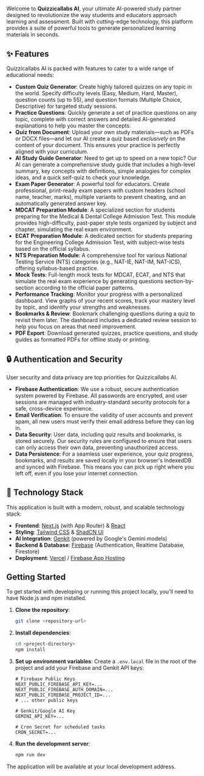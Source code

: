 
# 

Welcome to **Quizzicallabs AI**, your ultimate AI-powered study partner designed to revolutionize the way students and educators approach learning and assessment. Built with cutting-edge technology, this platform provides a suite of powerful tools to generate personalized learning materials in seconds.

## ✨ Features

Quizzicallabs AI is packed with features to cater to a wide range of educational needs:

-   **Custom Quiz Generator**: Create highly tailored quizzes on any topic in the world. Specify difficulty levels (Easy, Medium, Hard, Master), question counts (up to 55), and question formats (Multiple Choice, Descriptive) for targeted study sessions.
-   **Practice Questions**: Quickly generate a set of practice questions on any topic, complete with correct answers and detailed AI-generated explanations to help you master the concepts.
-   **Quiz from Document**: Upload your own study materials—such as PDFs or DOCX files—and let our AI create a quiz based *exclusively* on the content of your document. This ensures your practice is perfectly aligned with your curriculum.
-   **AI Study Guide Generator**: Need to get up to speed on a new topic? Our AI can generate a comprehensive study guide that includes a high-level summary, key concepts with definitions, simple analogies for complex ideas, and a quick self-quiz to check your knowledge.
-   **Exam Paper Generator**: A powerful tool for educators. Create professional, print-ready exam papers with custom headers (school name, teacher, marks), multiple variants to prevent cheating, and an automatically generated answer key.
-   **MDCAT Preparation Module**: A specialized section for students preparing for the Medical & Dental College Admission Test. This module provides high-difficulty, past-paper style tests organized by subject and chapter, simulating the real exam environment.
-   **ECAT Preparation Module**: A dedicated section for students preparing for the Engineering College Admission Test, with subject-wise tests based on the official syllabus.
-   **NTS Preparation Module**: A comprehensive tool for various National Testing Service (NTS) categories (e.g., NAT-IE, NAT-IM, NAT-ICS), offering syllabus-based practice.
-   **Mock Tests**: Full-length mock tests for MDCAT, ECAT, and NTS that simulate the real exam experience by generating questions section-by-section according to the official paper patterns.
-   **Performance Tracking**: Monitor your progress with a personalized dashboard. View graphs of your recent scores, track your mastery level by topic, and identify your strengths and weaknesses.
-   **Bookmarks & Review**: Bookmark challenging questions during a quiz to revisit them later. The dashboard includes a dedicated review session to help you focus on areas that need improvement.
-   **PDF Export**: Download generated quizzes, practice questions, and study guides as formatted PDFs for offline study or printing.

## 🔒 Authentication and Security

User security and data privacy are top priorities for Quizzicallabs AI.

-   **Firebase Authentication**: We use a robust, secure authentication system powered by Firebase. All passwords are encrypted, and user sessions are managed with industry-standard security protocols for a safe, cross-device experience.
-   **Email Verification**: To ensure the validity of user accounts and prevent spam, all new users must verify their email address before they can log in.
-   **Data Security**: User data, including quiz results and bookmarks, is stored securely. Our security rules are configured to ensure that users can only access their own data, preventing unauthorized access.
-   **Data Persistence**: For a seamless user experience, your quiz progress, bookmarks, and results are saved locally in your browser's IndexedDB and synced with Firebase. This means you can pick up right where you left off, even if you lose your internet connection.

## 🚀 Technology Stack

This application is built with a modern, robust, and scalable technology stack:

-   **Frontend**: [Next.js](https://nextjs.org/) (with App Router) & [React](https://react.dev/)
-   **Styling**: [Tailwind CSS](https://tailwindcss.com/) & [ShadCN UI](https://ui.shadcn.com/)
-   **AI Integration**: [Genkit](https://firebase.google.com/docs/genkit) (powered by Google's Gemini models)
-   **Backend & Database**: [Firebase](https://firebase.google.com/) (Authentication, Realtime Database, Firestore)
-   **Deployment**: [Vercel](https://vercel.com/) / [Firebase App Hosting](https://firebase.google.com/docs/app-hosting)

## Getting Started

To get started with developing or running this project locally, you'll need to have Node.js and npm installed.

1.  **Clone the repository**:
    ```bash
    git clone <repository-url>
    ```
2.  **Install dependencies**:
    ```bash
    cd <project-directory>
    npm install
    ```
3.  **Set up environment variables**:
    Create a `.env.local` file in the root of the project and add your Firebase and Genkit API keys:
    ```
    # Firebase Public Keys
    NEXT_PUBLIC_FIREBASE_API_KEY=...
    NEXT_PUBLIC_FIREBASE_AUTH_DOMAIN=...
    NEXT_PUBLIC_FIREBASE_PROJECT_ID=...
    # ... other public keys

    # Genkit/Google AI Key
    GEMINI_API_KEY=...

    # Cron Secret for scheduled tasks
    CRON_SECRET=...
    ```
4.  **Run the development server**:
    ```bash
    npm run dev
    ```

The application will be available at your local development address.
